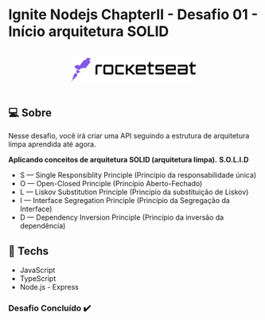 # Ignite  Nodejs ChapterII - Desafio  01 - Início arquitetura SOLID


<div align="center">
  <br>
  <img alt="Logo" width="250px" src="https://raw.githubusercontent.com/Rocketseat/awesome/master/assets/logo_rocketseat.png" />
  <br>
  <br>
</div>

## :computer: Sobre  
Nesse desafio, você irá criar uma API seguindo a estrutura de arquitetura limpa aprendida até agora. <br>

<strong>Aplicando conceitos de arquitetura SOLID (arquitetura limpa).</strong> 
<strong>S.O.L.I.D</strong>
<ul>
  <li>S — Single Responsiblity Principle (Princípio da responsabilidade única)</li>
  <li>O — Open-Closed Principle (Princípio Aberto-Fechado)</li>
  <li>L — Liskov Substitution Principle (Princípio da substituição de Liskov)</li>
  <li>I — Interface Segregation Principle (Princípio da Segregação da Interface)</li>
  <li> D — Dependency Inversion Principle (Princípio da inversão da dependência)</li>
</ul>


## 🚀 Techs

<ul>
  <li>JavaScript</li>
  <li>TypeScript</li>
  <li>Node.js - Express</li>
</ul>

### Desafio Concluído ✔️


 

